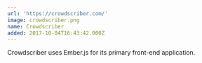 ```yaml
---
url: 'https://crowdscriber.com/'
image: crowdscriber.png
name: Crowdscriber
added: 2017-10-04T16:43:42.000Z
---
```

Crowdscriber uses Ember.js for its primary front-end application.